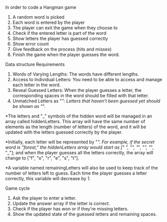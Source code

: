 In order to code a Hangman game
1. A random word is picked
2. Each word is entered by the player
3. The player can exit the game when they choose to
4. Check if the entered letter is part of the word
5. Show letters the player has guessed correctly
6. Show error count
7. Give feedback on the process (hits and misses)
8. Finish the game when the player guesses the word.

Data structure Requirements
1. Words of Varying Lengths: The words have different lengths.
2. Access to Individual Letters: You need to be able to access and manage each letter in the word.
3. Reveal Guessed Letters: When the player guesses a letter, the corresponding spaces in the word should be filled with that letter.
4. Unmatched Letters as "_": Letters that haven’t been guessed yet should be shown as "_".

*The letters and "_" symbols of the hidden word will be managed in an array called hiddenLetters. This array will have the same number of elements as the length (number of letters) of the word, and it will be updated with the letters guessed correctly by the player.

*Initially, each letter will be represented by "_". For example, if the secret word is "forest," the hiddenLetters array would start as [" _", "_", "_", "_", "_", "_"]; and when the player guesses all the letters correctly, the array will change to ["f", "o", "r", "e", "s", "t"].

*A variable named remainingLetters will also be used to keep track of the number of letters left to guess. Each time the player guesses a letter correctly, this variable will decrease by 1.

Game cycle
1. Ask the player to enter a letter.
2. Update the answer array if the letter is correct.
3. Check if the player has won or if they're missing letters.
4. Show the updated state of the guessed letters and remaining spaces.